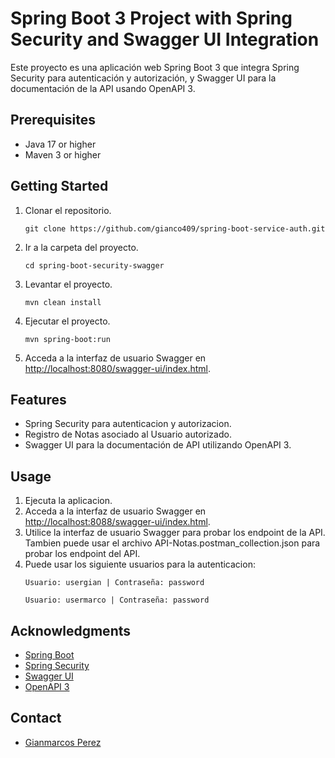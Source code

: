 # Spring Boot 3 Project with Spring Security and Swagger UI Integration

Este proyecto es una aplicación web Spring Boot 3 que integra Spring Security para autenticación y autorización,
y Swagger UI para la documentación de la API usando OpenAPI 3.

## Prerequisites

- Java 17 or higher
- Maven 3 or higher

## Getting Started

1. Clonar el repositorio.
   ```
   git clone https://github.com/gianco409/spring-boot-service-auth.git
   ```

2. Ir a la carpeta del proyecto.
    ```
   cd spring-boot-security-swagger
   ```

3. Levantar el proyecto.
    ```
   mvn clean install
   ```

4. Ejecutar el proyecto.
    ```
   mvn spring-boot:run
   ```

5. Acceda a la interfaz de usuario Swagger en [http://localhost:8080/swagger-ui/index.html](http://localhost:8080/swagger-ui/index.html). 

## Features

- Spring Security para autenticacion y autorizacion.
- Registro de Notas asociado al Usuario autorizado.
- Swagger UI para la documentación de API utilizando OpenAPI 3.

## Usage

1. Ejecuta la aplicacion.
2. Acceda a la interfaz de usuario Swagger en [http://localhost:8088/swagger-ui/index.html](http://localhost:8088/swagger-ui/index.html).
3. Utilice la interfaz de usuario Swagger para probar los endpoint de la API. Tambien puede usar el archivo API-Notas.postman_collection.json para probar los endpoint del API.
4. Puede usar los siguiente usuarios para la autenticacion: 
   ```
   Usuario: usergian | Contraseña: password
   ```
   ```
   Usuario: usermarco | Contraseña: password
   ```

## Acknowledgments

- [Spring Boot](https://spring.io/projects/spring-boot)
- [Spring Security](https://spring.io/projects/spring-security)
- [Swagger UI](https://swagger.io/tools/swagger-ui/)
- [OpenAPI 3](https://swagger.io/specification/)

## Contact

- [Gianmarcos Perez](gianco409@gmail.com)
